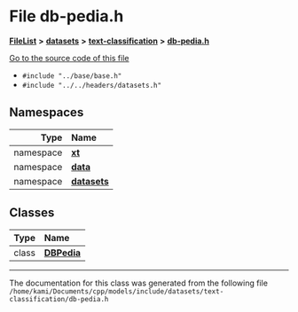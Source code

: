 

# File db-pedia.h



[**FileList**](files.md) **>** [**datasets**](dir_29ff4802398ba4a572b958e731c7adb4.md) **>** [**text-classification**](dir_50f41150f848aea77b9741968a6098a5.md) **>** [**db-pedia.h**](db-pedia_8h.md)

[Go to the source code of this file](db-pedia_8h_source.md)



* `#include "../base/base.h"`
* `#include "../../headers/datasets.h"`













## Namespaces

| Type | Name |
| ---: | :--- |
| namespace | [**xt**](namespacext.md) <br> |
| namespace | [**data**](namespacext_1_1data.md) <br> |
| namespace | [**datasets**](namespacext_1_1data_1_1datasets.md) <br> |


## Classes

| Type | Name |
| ---: | :--- |
| class | [**DBPedia**](classxt_1_1data_1_1datasets_1_1DBPedia.md) <br> |



















































------------------------------
The documentation for this class was generated from the following file `/home/kami/Documents/cpp/models/include/datasets/text-classification/db-pedia.h`

